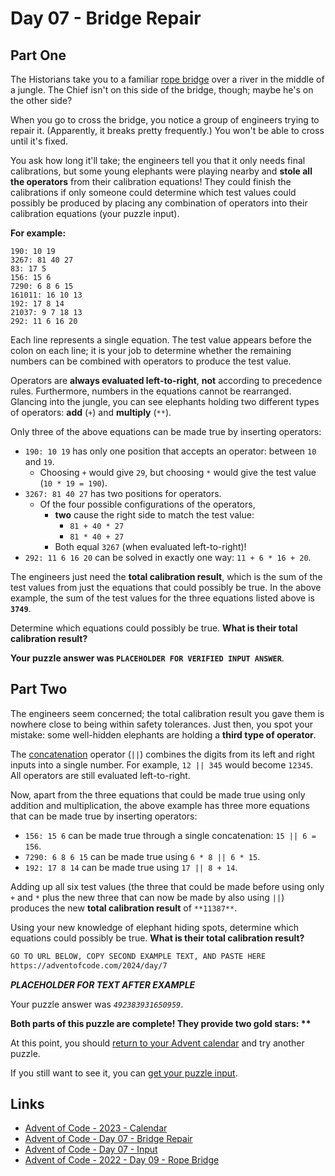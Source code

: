 # Day 07 - Bridge Repair

## Part One

The Historians take you to a familiar [rope bridge][aoc-yr22-day9] over
a river in the middle of a jungle.
The Chief isn't on this side of the bridge, though;
maybe he's on the other side?

When you go to cross the bridge,
you notice a group of engineers trying to repair it.
(Apparently, it breaks pretty frequently.)
You won't be able to cross until it's fixed.

You ask how long it'll take;
the engineers tell you that it only needs final calibrations,
but some young elephants were playing nearby and **stole all the operators** from
their calibration equations!
They could finish the calibrations if only someone could determine which
test values could possibly be produced by placing any combination of
operators into their calibration equations (your puzzle input).

**For example:**

```plaintext
190: 10 19
3267: 81 40 27
83: 17 5
156: 15 6
7290: 6 8 6 15
161011: 16 10 13
192: 17 8 14
21037: 9 7 18 13
292: 11 6 16 20
```

Each line represents a single equation.
The test value appears before the colon on each line;
it is your job to determine whether
the remaining numbers can be combined with operators to produce the test value.

Operators are **always evaluated left-to-right**,
**not** according to precedence rules.
Furthermore, numbers in the equations cannot be rearranged.
Glancing into the jungle,
you can see elephants holding two different types of operators:
**add** (`+`) and **multiply** (`**`).

Only three of the above equations can be made true by inserting operators:

* `190: 10 19` has only one position that accepts an operator:
  between `10` and `19`.
  * Choosing `+` would give `29`,
    but choosing `*` would give the test value (`10 * 19 = 190`).
* `3267: 81 40 27` has two positions for operators.
  * Of the four possible configurations of the operators,
    * **two** cause the right side to match the test value:
      * `81 + 40 * 27`
      * `81 * 40 + 27`
    * Both equal `3267` (when evaluated left-to-right)!
* `292: 11 6 16 20` can be solved in exactly one way: `11 + 6 * 16 + 20`.

The engineers just need the **total calibration result**,
which is the sum of the test values from
just the equations that could possibly be true.
In the above example,
the sum of the test values for the three equations listed above is **`3749`**.

Determine which equations could possibly be true.
**What is their total calibration result?**

**Your puzzle answer was `PLACEHOLDER FOR VERIFIED INPUT ANSWER`**.

## Part Two

The engineers seem concerned;
the total calibration result you gave them is nowhere close to
being within safety tolerances.
Just then, you spot your mistake:
some well-hidden elephants are holding a **third type of operator**.

The [concatenation][wiki-concat] operator (`||`) combines the digits from
its left and right inputs into a single number.
For example, `12 || 345` would become `12345`.
All operators are still evaluated left-to-right.

Now, apart from the three equations that
could be made true using only addition and multiplication,
the above example has three more equations that
can be made true by inserting operators:

* `156: 15 6` can be made true through a single concatenation: `15 || 6 = 156`.
* `7290: 6 8 6 15` can be made true using `6 * 8 || 6 * 15`.
* `192: 17 8 14` can be made true using `17 || 8 + 14`.

Adding up all six test values
(the three that could be made before using only `+` and `*` plus the new three that
can now be made by also using `||`)
produces the new **total calibration result** of `**11387**`.

Using your new knowledge of elephant hiding spots,
determine which equations could possibly be true.
**What is their total calibration result?**

```txt
GO TO URL BELOW, COPY SECOND EXAMPLE TEXT, AND PASTE HERE
https://adventofcode.com/2024/day/7
```

***PLACEHOLDER FOR TEXT AFTER EXAMPLE***

Your puzzle answer was *`492383931650959`*.

**Both parts of this puzzle are complete!
They provide two gold stars: \*\***

At this point,
you should [return to your Advent calendar][aoc-calendar] and
try another puzzle.

If you still want to see it,
you can [get your puzzle input][aoc-day07-input].

## Links

* [Advent of Code - 2023 - Calendar][aoc-calendar]
* [Advent of Code - Day 07 - Bridge Repair][aoc-day07]
* [Advent of Code - Day 07 - Input][aoc-day07-input]
* [Advent of Code - 2022 - Day 09 - Rope Bridge][aoc-yr22-day9]

<!-- Hidden References -->
[aoc-calendar]: https://adventofcode.com/2024 "Advent of Code - Year/Calendar"
[aoc-day07]: https://adventofcode.com/2024/day/7 "Advent of Code - Day 07"
[aoc-day07-input]: https://adventofcode.com/2024/day/7/input "Advent of Code - Day 07 - Input"
[aoc-yr22-day9]: https://adventofcode.com/2022/day/9 "Advent of Code - 2022 - Day 09 - Rope Bridge"
[wiki-concat]: https://en.wikipedia.org/wiki/Concatenation "Wikipedia - Concatenation"
